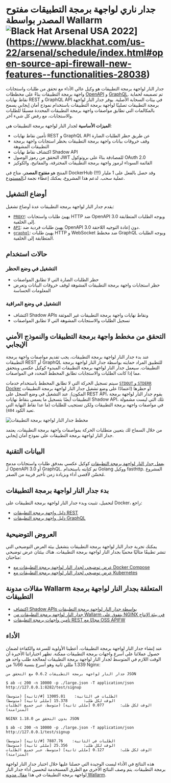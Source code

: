 # جدار ناري لواجهة برمجة التطبيقات مفتوح المصدر بواسطة Wallarm ![Black Hat Arsenal USA 2022](https://github.com/wallarm/api-firewall/blob/main/images/BHA2022.svg?raw=true)](https://www.blackhat.com/us-22/arsenal/schedule/index.html#open-source-api-firewall-new-features--functionalities-28038)

جدار النار لواجهة برمجة التطبيقات هو وكيل عالي الأداء مع تحقق من طلبات واستجابات واجهة برمجة التطبيقات بناءً على مخططات [OpenAPI](https://wallarm.github.io/api-firewall/installation-guides/docker-container/) و [GraphQL](https://wallarm.github.io/api-firewall/installation-guides/graphql/docker-container/). تم تصميمه لحماية نقاط نهايات REST و GraphQL API في بيئات السحابة الأصلية. يوفر جدار النار لواجهة برمجة التطبيقات تصليبًا لواجهة برمجة التطبيقات باستخدام نموذج أمان إيجابي يسمح بالمكالمات التي تطابق مواصفات واجهة برمجة التطبيقات المحددة مسبقًا للطلبات والاستجابات، مع رفض كل شيء آخر.

**الميزات الأساسية** لجدار النار لواجهة برمجة التطبيقات هي:

* تأمين نقاط نهايات REST و GraphQL API عن طريق حظر الطلبات الضارة
* وقف خروقات بيانات واجهة برمجة التطبيقات بحظر استجابات واجهة برمجة التطبيقات المشوهة
* اكتشاف نقاط نهايات Shadow API
* التحقق من رموز الوصول JWT للمصادقة بناءً على بروتوكول OAuth 2.0
* القائمة السوداء لرموز واجهة برمجة التطبيقات المخترقة، والمفاتيح، والكوكيز

المنتج هو **مفتوح المصدر**، متاح في DockerHub وقد حصل بالفعل على 1 مليار (!!!) عملية سحب. لدعم هذا المشروع، يمكنك إعطاء نجمة لـ[المستودع](https://hub.docker.com/r/wallarm/api-firewall).

## أوضاع التشغيل

يقدم جدار النار لواجهة برمجة التطبيقات عدة أوضاع تشغيل:

* [`PROXY`](https://wallarm.github.io/api-firewall/installation-guides/docker-container/): يهيئ طلبات واستجابات HTTP ضد OpenAPI 3.0 ويوجه الطلبات المتطابقة إلى الخلفية.
* [`API`](https://wallarm.github.io/api-firewall/installation-guides/api-mode/): يهيئ طلبات فردية ضد OpenAPI 3.0 دون إعادة التوجيه اللاحقة.
* [`graphql`](https://wallarm.github.io/api-firewall/installation-guides/graphql/docker-container/): يهيئ طلبات HTTP و WebSocket ضد مخطط GraphQL ويوجه الطلبات المتطابقة إلى الخلفية.

## حالات استخدام

### التشغيل في وضع الحظر

* حظر الطلبات الضارة التي لا تطابق المواصفات
* حظر استجابات واجهة برمجة التطبيقات المشوهة لوقف خروقات البيانات وتعرض المعلومات الحساسة

### التشغيل في وضع المراقبة

* اكتشاف Shadow APIs ونقاط نهايات واجهة برمجة التطبيقات غير الموثقة
* تسجيل الطلبات والاستجابات المشوهة التي لا تطابق المواصفات

## التحقق من مخطط واجهة برمجة التطبيقات والنموذج الأمني الإيجابي

عند بدء جدار النار لواجهة برمجة التطبيقات، يجب تقديم مواصفات واجهة برمجة التطبيقات REST أو GraphQL للتطبيق المراد حمايته بواسطة جدار النار لواجهة برمجة التطبيقات. سيعمل جدار النار لواجهة برمجة التطبيقات المبدوء كوكيل عكسي ويتحقق مما إذا كانت الطلبات والاستجابات تطابق المخطط المحدد في المواصفات.

سيتم تسجيل الحركة التي لا تطابق المخطط باستخدام خدمات [`STDOUT` و `STDERR` Docker](https://docs.docker.com/config/containers/logging/) أو حظرها (اعتمادًا على وضع تشغيل جدار النار لواجهة برمجة التطبيقات المكون). عند التشغيل في وضع السجل على REST API، يقوم جدار النار لواجهة برمجة التطبيقات أيضًا بتسجيل ما يسمى بنقاط نهايات Shadow API، تلك التي ليست مشمولة في مواصفات واجهة برمجة التطبيقات ولكن تستجيب للطلبات (ما عدا نقاط النهاية التي تعيد الكود `404`).

![مخطط جدار النار لواجهة برمجة التطبيقات](https://github.com/wallarm/api-firewall/blob/main/images/Firewall%20opensource%20-%20vertical.gif?raw=true)

من خلال السماح لك بتعيين متطلبات الحركة بمواصفات واجهة برمجة التطبيقات، يعتمد جدار النار لواجهة برمجة التطبيقات على نموذج أمان إيجابي.

## البيانات التقنية

[يعمل جدار النار لواجهة برمجة التطبيقات](https://www.wallarm.com/what/the-concept-of-a-firewall) كوكيل عكسي بمدقق طلبات واستجابات مدمج لـ OpenAPI 3.0 أو GraphQL. تم كتابته باستخدام Golang ووكيل fasthttp. المشروع مُحسّن لأقصى أداء وبزيادة زمن تأخير قريبة من الصفر.

## بدء جدار النار لواجهة برمجة التطبيقات

لتحميل، تثبيت وبدء جدار النار لواجهة برمجة التطبيقات على Docker، راجع:

* [دليل واجهة برمجة التطبيقات REST](https://wallarm.github.io/api-firewall/installation-guides/docker-container/)
* [دليل واجهة برمجة التطبيقات GraphQL](https://wallarm.github.io/api-firewall/installation-guides/graphql/docker-container/)

## العروض التوضيحية

يمكنك تجربة جدار النار لواجهة برمجة التطبيقات بتشغيل بيئة العرض التوضيحي التي تنشر تطبيقًا مثاليًا محميًا بجدار النار لواجهة برمجة التطبيقات. هناك بيئتان عرض توضيحي متاحتان:

* [عرض توضيحي لجدار النار لواجهة برمجة التطبيقات مع Docker Compose](https://github.com/wallarm/api-firewall/tree/main/demo/docker-compose)
* [عرض توضيحي لجدار النار لواجهة برمجة التطبيقات مع Kubernetes](https://github.com/wallarm/api-firewall/tree/main/demo/kubernetes)

## مقالات مدونة Wallarm المتعلقة بجدار النار لواجهة برمجة التطبيقات

* [اكتشاف Shadow APIs بواسطة جدار النار لواجهة برمجة التطبيقات](https://lab.wallarm.com/discovering-shadow-apis-with-a-api-firewall/)
* [جدار النار لواجهة برمجة التطبيقات من Wallarm يتفوق على NGINX في بيئة الإنتاج](https://lab.wallarm.com/wallarm-api-firewall-outperforms-nginx-in-a-production-environment/)
* [تأمين واجهات برمجة التطبيقات REST مجانًا مع OSS APIFW](https://lab.wallarm.com/securing-rest-with-free-api-firewall-how-to-guide/)

## الأداء

عند إنشاء جدار النار لواجهة برمجة التطبيقات، أعطينا الأولوية للسرعة والكفاءة لضمان حصول عملائنا على أسرع واجهات برمجة التطبيقات ممكنة. تظهر اختباراتنا الأخيرة أن الوقت اللازم في المتوسط لجدار النار لواجهة برمجة التطبيقات لمعالجة طلب واحد هو 1.339 مللي ثانية وهو أسرع بنسبة 66% من Nginx:

```
جدار النار لواجهة برمجة التطبيقات 0.6.2 مع التحقق من JSON

$ ab -c 200 -n 10000 -p ./large.json -T application/json http://127.0.0.1:8282/test/signup

الطلبات في الثانية:    13005.81 [#/ثانية] (متوسط)
الوقت لكل طلب:       15.378 [مللي ثانية] (متوسط)
الوقت لكل طلب:       0.077 [مللي ثانية] (متوسط، عبر جميع الطلبات المتزامنة)

NGINX 1.18.0 بدون التحقق من JSON

$ ab -c 200 -n 10000 -p ./large.json -T application/json http://127.0.0.1/test/signup

الطلبات في الثانية:    7887.76 [#/ثانية] (متوسط)
الوقت لكل طلب:       25.356 [مللي ثانية] (متوسط)
الوقت لكل طلب:       0.127 [مللي ثانية] (متوسط، عبر جميع الطلبات المتزامنة)
```

هذه النتائج في الأداء ليست الوحيدة التي حصلنا عليها خلال اختبار جدار النار لواجهة برمجة التطبيقات. يتم وصف النتائج الأخرى مع الطرق المستخدمة لتحسين أداء جدار النار لواجهة برمجة التطبيقات في هذا [مقال مدونة Wallarm](https://lab.wallarm.com/wallarm-api-firewall-outperforms-nginx-in-a-production-environment/).